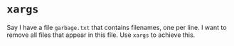 # `xargs`

Say I have a file `garbage.txt` that contains filenames, one per line.
I want to remove all files that appear in this file.
Use `xargs` to achieve this.
